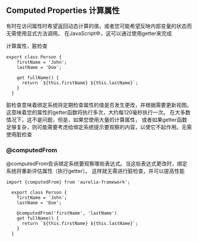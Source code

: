 ## Computed Properties 计算属性

有时在访问属性时希望返回动态计算的值，或者您可能希望反映内部变量的状态而无需使用显式方法调用。
在JavaScript中，这可以通过使用getter来完成

计算属性，脏检查
````
export class Person {
    firstName = 'John';
    lastName = 'Doe';
  
    get fullName() {
      return `${this.firstName} ${this.lastName}`;
    }
  }

````

脏检查意味着绑定系统将定期检查属性的值是否发生更改，并根据需要更新视图。
这意味着您的属性的getter函数将执行多次，大约每120毫秒执行一次。
在大多数情况下，这不是问题，但是，如果您使用大量的计算属性，
或者如果getter函数足够复杂，则可能需要考虑给绑定系统提示要观察的内容，以使它不起作用。无需使用脏检查

### @computedFrom

@computedFrom告诉绑定系统要观察哪些表达式。当这些表达式更改时，绑定系统将重新评估属性（执行getter）。
这样就无需进行脏检查，并可以提高性能

````
import {computedFrom} from 'aurelia-framework';
  
  export class Person {
    firstName = 'John';
    lastName = 'Doe';
  
    @computedFrom('firstName', 'lastName')
    get fullName() {
      return `${this.firstName} ${this.lastName}`;
    }
  }
````

